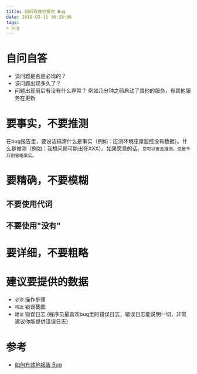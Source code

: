 ```yaml
---
title: 如何有效地报告 Bug
date: 2018-03-15 16:39:06
tags:
- bug
---
```


# 自问自答

- 该问题是否是必现的？
- 该问题出现多久了？
- 问题出现前后有没有什么异常？ 例如几分钟之前启动了其他的服务，有其他服务在更新

# 要事实，不要推测

在bug报告里，要设法搞清什么是事实（例如：压测环境座席监控没有数据）。什么是推测（例如：我想问题可能出在XXX）。如果愿意的话，`您可以省去推测，但是千万别省略事实。`

# 要精确，不要模糊
## 不要使用代词
## 不要使用"没有"

# 要详细，不要粗略

# 建议要提供的数据

- `必须` 操作步骤
- `可选` 错误截图
- `建议` 错误日志 (程序员最喜欢bug里的错误日志，错误日志能说明一切，非常建议你能提供错误日志)


# 参考
- [如何有效地报告 Bug](https://www.chiark.greenend.org.uk/~sgtatham/bugs-cn.html)

